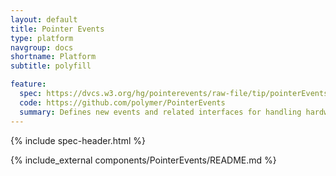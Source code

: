 ```yaml
---
layout: default
title: Pointer Events
type: platform
navgroup: docs
shortname: Platform
subtitle: polyfill

feature:
  spec: https://dvcs.w3.org/hg/pointerevents/raw-file/tip/pointerEvents.html
  code: https://github.com/polymer/PointerEvents
  summary: Defines new events and related interfaces for handling hardware agnostic pointer input from devices like a mouse, pen, or touchscreen.
---
```


{% include spec-header.html %}

{% include_external components/PointerEvents/README.md %}
